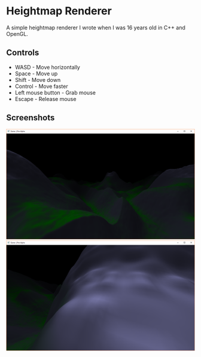 # Heightmap Renderer

A simple heightmap renderer I wrote when I was 16 years old in C++ and OpenGL.

## Controls

* WASD - Move horizontally
* Space - Move up
* Shift - Move down
* Control - Move faster
* Left mouse button - Grab mouse
* Escape - Release mouse

## Screenshots

![Screenshot unable to load](/screenshots/screenshot0.png?raw=true)
![Screenshot unable to load](/screenshots/screenshot1.png?raw=true)
